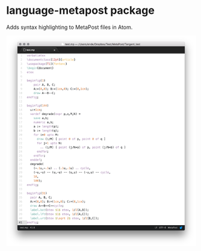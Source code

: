 # language-metapost package

Adds syntax highlighting to MetaPost files in Atom.

![A screenshot of your package](https://raw.githubusercontent.com/khiri-co/language-metapost/master/screenshot.png)

